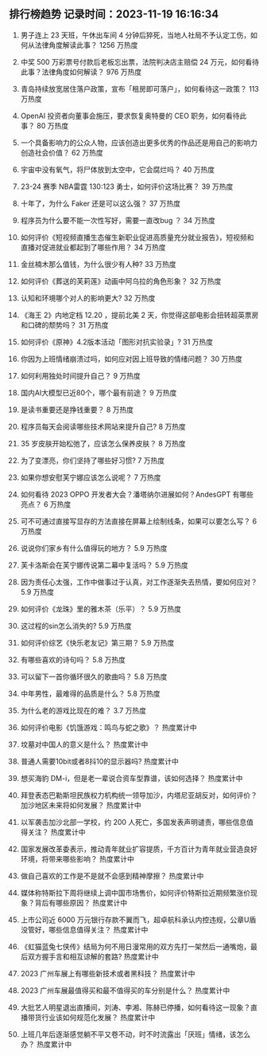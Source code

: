 
## 排行榜趋势 记录时间：2023-11-19 16:16:34
  
  1. 男子连上 23 天班，午休出车间 4 分钟后猝死，当地人社局不予认定工伤，如何从法律角度解读此事？ 1256 万热度
    
  2. 中奖 500 万彩票号付款后老板忘出票，法院判决店主赔偿 24 万元，如何看待此事？法律角度如何解读？ 976 万热度
    
  3. 青岛持续放宽居住落户政策，宣布「租房即可落户」，如何看待这一政策？ 113 万热度
    
  4. OpenAI 投资者向董事会施压，要求恢复奥特曼的 CEO 职务，如何看待此事？ 80 万热度
    
  5. 一个具备影响力的公众人物，应该创造出更多优秀的作品还是用自己的影响力创造社会价值？ 62 万热度
    
  6. 宇宙中没有氧气，将尸体放到太空中，它会腐烂吗？ 40 万热度
    
  7. 23-24 赛季 NBA雷霆 130:123 勇士，如何评价这场比赛？ 39 万热度
    
  8. 十年了，为什么 Faker 还是可以这么强？ 37 万热度
    
  9. 程序员为什么要不能一次性写好，需要一直改bug ？ 34 万热度
    
  10. 如何评价《短视频直播生态催生新职业促进高质量充分就业报告》，短视频和直播对促进就业都起到了哪些作用？ 34 万热度
    
  11. 金丝楠木那么值钱，为什么很少有人种? 33 万热度
    
  12. 如何评价《葬送的芙莉莲》动画中阿乌拉的角色形象？ 32 万热度
    
  13. 认知和环境哪个对人的影响更大? 32 万热度
    
  14. 《海王 2》内地定档 12.20 ，提前北美 2 天，你觉得这部电影会扭转超英票房和口碑的颓势吗？ 31 万热度
    
  15. 如何评价《原神》4.2版本活动「图形对抗实验录」? 31 万热度
    
  16. 你因为上班情绪崩溃过吗，如何应对因上班导致的情绪问题？ 30 万热度
    
  17. 如何利用独处时间提升自己？ 9 万热度
    
  18. 国内AI大模型已近80个，哪个最有前途？ 9 万热度
    
  19. 是读书重要还是挣钱重要？ 8 万热度
    
  20. 程序员每天会阅读哪些技术网站来提升自己? 8 万热度
    
  21. 35 岁皮肤开始松弛了，应该怎么保养皮肤？ 8 万热度
    
  22. 为了变漂亮，你们坚持了哪些好习惯? 7 万热度
    
  23. 如果你想安慰芙宁娜应该怎么说呢？ 7 万热度
    
  24. 如何看待 2023 OPPO 开发者大会？潘塔纳尔进展如何？AndesGPT 有哪些亮点？ 6 万热度
    
  25. 可不可通过直接写显存的方法直接在屏幕上绘制线条，如果可以要怎么写？ 6 万热度
    
  26. 说说你们家乡有什么值得玩的地方？ 5.9 万热度
    
  27. 芙卡洛斯会在芙宁娜传说第二幕中复活吗？ 5.9 万热度
    
  28. 因为责任心太强，工作中做事过于认真，对工作逐渐失去热情，要如何应对？ 5.9 万热度
    
  29. 如何评价《龙珠》里的雅木茶（乐平）？ 5.9 万热度
    
  30. 这过程的sin怎么消失的? 5.9 万热度
    
  31. 如何评价综艺《快乐老友记》第三期？ 5.9 万热度
    
  32. 有哪些喜欢的诗句吗？ 5.8 万热度
    
  33. 可以留下一首你循环很久的歌曲吗？ 5.8 万热度
    
  34. 中年男性，最难得的品质是什么？ 5.8 万热度
    
  35. 为什么老的游戏比现在的难？ 3.7 万热度
    
  36. 如何评价电影《饥饿游戏：鸣鸟与蛇之歌》？ 热度累计中
    
  37. 坟墓对中国人的意义是什么？ 热度累计中
    
  38. 普通人需要10bit或者8抖10的显示器吗? 热度累计中
    
  39. 想买海豹 DM-i，但是老一辈说合资车型靠谱，该如何选择？ 热度累计中
    
  40. 拜登表态巴勒斯坦民族权力机构统一领导加沙，内塔尼亚胡反对，如何评价？加沙地区未来将如何发展？ 热度累计中
    
  41. 以军袭击加沙北部一学校，约 200 人死亡，多国发表声明谴责，哪些信息值得关注？ 热度累计中
    
  42. 国家发展改革委表示，推动青年就业扩容提质，千方百计为青年就业营造良好环境，将带来哪些影响？ 热度累计中
    
  43. 做自己喜欢的工作是不是就不会感到精神摩擦？ 热度累计中
    
  44. 媒体称特斯拉下周将继续上调中国市场售价，如何评价特斯拉近期频繁涨价现象？背后有哪些原因？ 热度累计中
    
  45. 上市公司近 6000 万元银行存款不翼而飞，超卓航科承认内控违规，公章U盾没管好，哪些信息值得关注？ 热度累计中
    
  46. 《虹猫蓝兔七侠传》结局为何不用日漫常用的双方先打一架然后一通嘴炮，最后双方握手言和相互谅解的套路? 热度累计中
    
  47. 2023 广州车展上有哪些新技术或者黑科技？ 热度累计中
    
  48. 2023 广州车展最值得买和最不值得买的车分别是什么？ 热度累计中
    
  49. 大批艺人明星退出直播间，刘涛、李湘、陈赫已停播，如何看待这一现象？直播带货行业该如何规范化发展？ 热度累计中
    
  50. 上班几年后逐渐感觉躺不平又卷不动，时不时流露出「厌班」情绪，该怎么办？ 热度累计中
    